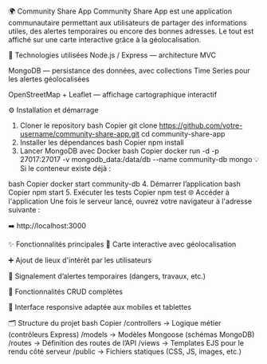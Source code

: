 🌍 Community Share App
Community Share App est une application communautaire permettant aux utilisateurs de partager des informations utiles, des alertes temporaires ou encore des bonnes adresses. Le tout est affiché sur une carte interactive grâce à la géolocalisation.

🚀 Technologies utilisées
Node.js / Express — architecture MVC

MongoDB — persistance des données, avec collections Time Series pour les alertes géolocalisées

OpenStreetMap + Leaflet — affichage cartographique interactif

⚙️ Installation et démarrage
1. Cloner le repository
bash
Copier
git clone https://github.com/votre-username/community-share-app.git
cd community-share-app
2. Installer les dépendances
bash
Copier
npm install
3. Lancer MongoDB avec Docker
bash
Copier
docker run -d -p 27017:27017 -v mongodb_data:/data/db --name community-db mongo
💡 Si le conteneur existe déjà :

bash
Copier
docker start community-db
4. Démarrer l’application
bash
Copier
npm start
5. Exécuter les tests
Copier
npm test
🌐 Accéder à l'application
Une fois le serveur lancé, ouvrez votre navigateur à l'adresse suivante :

➡️ http://localhost:3000

✨ Fonctionnalités principales
📍 Carte interactive avec géolocalisation

➕ Ajout de lieux d'intérêt par les utilisateurs

🚧 Signalement d’alertes temporaires (dangers, travaux, etc.)

🔁 Fonctionnalités CRUD complètes

📱 Interface responsive adaptée aux mobiles et tablettes

🗂️ Structure du projet
bash
Copier
/controllers   → Logique métier (contrôleurs Express)
/models        → Modèles Mongoose (schémas MongoDB)
/routes        → Définition des routes de l’API
/views         → Templates EJS pour le rendu côté serveur
/public        → Fichiers statiques (CSS, JS, images, etc.)
